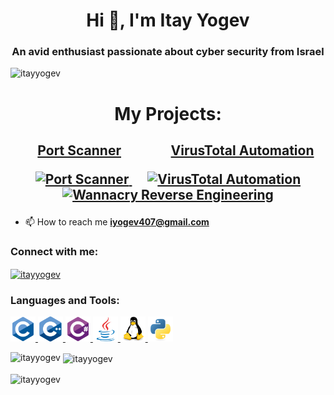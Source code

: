 <h1 align="center">Hi 👋, I'm Itay Yogev</h1>
<h3 align="center">An avid enthusiast passionate about cyber security from Israel</h3>

<p align="left"> <img src="https://komarev.com/ghpvc/?username=itayyogev&label=Profile%20views&color=0e75b6&style=flat" alt="itayyogev" /> </p>

<h1 align="center">My Projects:</h1>

<h2 align="center">
  &nbsp;&nbsp;&nbsp;&nbsp; <!-- Add some space between the images -->
  <a href="https://github.com/ItayYogev/Port-Scanner">Port Scanner</a>
  &nbsp;&nbsp;&nbsp;&nbsp; <!-- Add some space between the images -->
  &nbsp;&nbsp;&nbsp;&nbsp; <!-- Add some space between the images -->
  &nbsp;&nbsp;&nbsp;&nbsp; <!-- Add some space between the images -->
  <a href="https://github.com/ItayYogev/VirusTotal-Automation">VirusTotal Automation</a>

<p align="center">
  <a href="https://github.com/ItayYogev/Port-Scanner">
    <img src="https://i.ytimg.com/vi/8sPoMcsnlSg/maxresdefault.jpg" width="200" height="200" alt="Port Scanner">
  </a>
  &nbsp;&nbsp;&nbsp;&nbsp; <!-- Add some space between the images -->
  <a href="https://github.com/ItayYogev/VirusTotal-Automation">
    <img src="https://i.ytimg.com/vi/jOJwiqcLIEc/maxresdefault.jpg" width="200" height="200" alt="VirusTotal Automation">
     <a href="https://github.com/ItayYogev/Wannacry-Reverse-Engineering">
    <img src="https://www.novabackup.com/hs-fs/hubfs/WannaCry.jpg?width=679&name=WannaCry.jpg" width="200" height="200" alt="Wannacry Reverse Engineering">
  </a>
  </a>
</p>
</h2>

- 📫 How to reach me **iyogev407@gmail.com**

<h3 align="left">Connect with me:</h3>
<p align="left">
  <a href="https://linkedin.com/in/itayyogev" target="blank"><img align="center" src="https://raw.githubusercontent.com/rahuldkjain/github-profile-readme-generator/master/src/images/icons/Social/linked-in-alt.svg" alt="itayyogev" height="30" width="40" />
  </a>
</p>

<h3 align="left">Languages and Tools:</h3>
<p align="left"> <a href="https://www.cprogramming.com/" target="_blank" rel="noreferrer"> <img src="https://raw.githubusercontent.com/devicons/devicon/master/icons/c/c-original.svg" alt="c" width="40" height="40"/> </a> <a href="https://www.w3schools.com/cpp/" target="_blank" rel="noreferrer"> <img src="https://raw.githubusercontent.com/devicons/devicon/master/icons/cplusplus/cplusplus-original.svg" alt="cplusplus" width="40" height="40"/> </a> <a href="https://www.w3schools.com/cs/" target="_blank" rel="noreferrer"> <img src="https://raw.githubusercontent.com/devicons/devicon/master/icons/csharp/csharp-original.svg" alt="csharp" width="40" height="40"/> </a> <a href="https://www.java.com" target="_blank" rel="noreferrer"> <img src="https://raw.githubusercontent.com/devicons/devicon/master/icons/java/java-original.svg" alt="java" width="40" height="40"/> </a> <a href="https://www.linux.org/" target="_blank" rel="noreferrer"> <img src="https://raw.githubusercontent.com/devicons/devicon/master/icons/linux/linux-original.svg" alt="linux" width="40" height="40"/> </a> <a href="https://www.python.org" target="_blank" rel="noreferrer"> <img src="https://raw.githubusercontent.com/devicons/devicon/master/icons/python/python-original.svg" alt="python" width="40" height="40"/> </a>
</p>

<p><img align="left" src="https://github-readme-stats.vercel.app/api/top-langs?username=itayyogev&show_icons=true&locale=en&layout=compact" alt="itayyogev" /></p>

<p>&nbsp;<img align="center" src="https://github-readme-stats.vercel.app/api?username=itayyogev&show_icons=true&locale=en" alt="itayyogev" /></p>

<p><img align="center" src="https://github-readme-streak-stats.herokuapp.com/?user=itayyogev&" alt="itayyogev" /></p>

